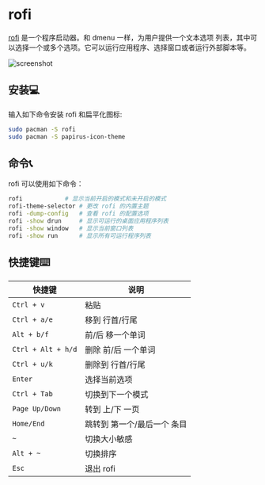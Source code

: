 # rofi

[rofi](https://github.com/davatorium/rofi) 是一个程序启动器。和 dmenu 一样，为用户提供一个文本选项
列表，其中可以选择一个或多个选项。它可以运行应用程序、选择窗口或者运行外部脚本等。

![screenshot](https://raw.githubusercontent.com/tuilk/Image/main/rofi.png)

## 安装💻

输入如下命令安装 rofi 和扁平化图标:

```sh
sudo pacman -S rofi
sudo pacman -S papirus-icon-theme
```

## 命令📞

rofi 可以使用如下命令：

```sh
rofi			# 显示当前开启的模式和未开启的模式
rofi-theme-selector	# 更改 rofi 的内置主题
rofi -dump-config	# 查看 rofi 的配置选项
rofi -show drun		# 显示可运行的桌面应用程序列表
rofi -show window	# 显示当前窗口列表
rofi -show run		# 显示所有可运行程序列表
```

## 快捷键⌨️

| 快捷键             | 说明                        |
| ------------------ | --------------------------- |
| `Ctrl + v`         | 粘贴                        |
| `Ctrl + a/e`       | 移到 行首/行尾              |
| `Alt + b/f`        | 前/后 移一个单词            |
| `Ctrl + Alt + h/d` | 删除 前/后 一个单词         |
| `Ctrl + u/k`       | 删除到 行首/行尾            |
| `Enter`            | 选择当前选项                |
| `Ctrl + Tab`       | 切换到下一个模式            |
| `Page Up/Down`     | 转到 上/下 一页             |
| `Home/End`         | 跳转到 第一个/最后一个 条目 |
| `~`                | 切换大小敏感                |
| `Alt + ~`          | 切换排序                    |
| `Esc`              | 退出 rofi                   |
